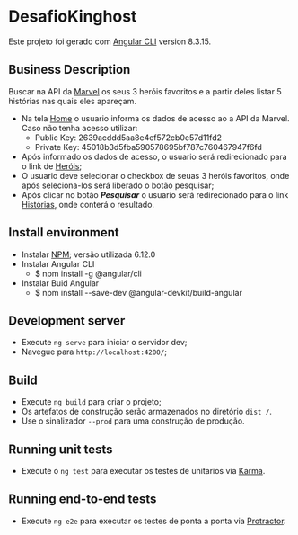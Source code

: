 # DesafioKinghost

Este projeto foi gerado com [Angular CLI](https://github.com/angular/angular-cli) version 8.3.15.

## Business Description

Buscar na API da [Marvel](https://developer.marvel.com/docs) os seus 3 heróis favoritos e a partir deles listar 5 histórias nas quais eles apareçam.

- Na tela [Home](http://localhost:4200/) o usuario informa os dados de acesso ao a API da Marvel. Caso não tenha acesso utilizar:
    - Public Key: 2639acddd5aa8e4ef572cb0e57d11fd2
    - Private Key: 45018b3d5fba590578695bf787c760467947f6fd
- Após informado os dados de acesso, o usuario será redirecionado para o link de [Heróis](http://localhost:4200/herois);
- O usuario deve selecionar o checkbox de seuas 3 heróis favoritos, onde após seleciona-los será liberado o botão pesquisar;
- Após clicar no botão ***Pesquisar*** o usuario será redirecionado para o link [Histórias](http://localhost:4200/historias), onde conterá o resultado.

## Install environment

- Instalar [NPM](https://www.npmjs.com); versão utilizada 6.12.0
- Instalar Angular CLI
  - $ npm install -g @angular/cli
- Instalar Buid Angular
  - $ npm install --save-dev @angular-devkit/build-angular

## Development server

- Execute `ng serve` para iniciar o servidor dev;
- Navegue para `http://localhost:4200/`;

## Build

* Execute `ng build` para criar o projeto; 
* Os artefatos de construção serão armazenados no diretório `dist /`. 
* Use o sinalizador `--prod` para uma construção de produção.

## Running unit tests

* Execute o `ng test` para executar os testes de unitarios via [Karma](https://karma-runner.github.io).

## Running end-to-end tests

* Execute `ng e2e` para executar os testes de ponta a ponta via [Protractor](http://www.protractortest.org/).

